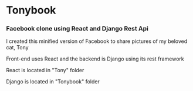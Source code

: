 # Tonybook
### Facebook clone using React and Django Rest Api

I created this minified version of Facebook to share pictures of my beloved cat, Tony

Front-end uses React and the backend is Django using its rest framework

React is located in "Tony" folder

Django is located in "Tonybook" folder
